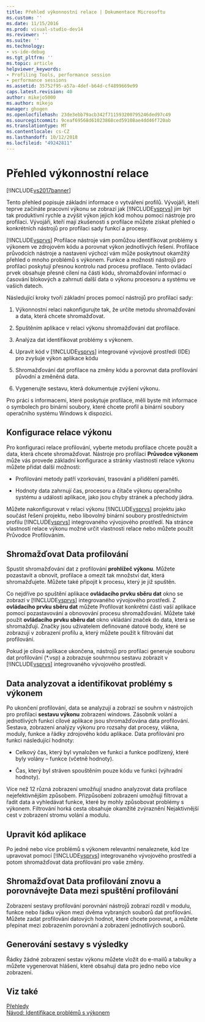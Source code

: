 ```yaml
---
title: Přehled výkonnostní relace | Dokumentace Microsoftu
ms.custom: ''
ms.date: 11/15/2016
ms.prod: visual-studio-dev14
ms.reviewer: ''
ms.suite: ''
ms.technology:
- vs-ide-debug
ms.tgt_pltfrm: ''
ms.topic: article
helpviewer_keywords:
- Profiling Tools, performance session
- performance sessions
ms.assetid: 35752f95-a57a-4def-b64d-cf4899669e99
caps.latest.revision: 40
author: mikejo5000
ms.author: mikejo
manager: ghogen
ms.openlocfilehash: 23de3ebb79acb342f711593200795246ded97c49
ms.sourcegitcommit: 9ceaf69568d61023868ced59108ae4dd46f720ab
ms.translationtype: MT
ms.contentlocale: cs-CZ
ms.lasthandoff: 10/12/2018
ms.locfileid: "49242811"
---
```

# <a name="performance-session-overview"></a>Přehled výkonnostní relace
[!INCLUDE[vs2017banner](../includes/vs2017banner.md)]

Tento přehled popisuje základní informace o vytváření profilů. Vývojáři, kteří teprve začínáte pracovní výkonu se zobrazí jak [!INCLUDE[vsprvs](../includes/vsprvs-md.md)] jim být tak produktivní rychle a zvýšit výkon jejich kód mohou pomoci nástroje pro profilaci. Vývojáři, kteří mají zkušenosti s profilace můžete získat přehled o konkrétních nástrojů pro profilaci sady funkcí a procesy.  
  
 [!INCLUDE[vsprvs](../includes/vsprvs-md.md)] Profilace nástroje vám pomůžou identifikovat problémy s výkonem ve zdrojovém kódu a porovnat výkon jednotlivých řešení. Profilace průvodcích nástroje a nastavení výchozí vám může poskytnout okamžitý přehled o mnoho problémů s výkonem. Funkce a možnosti nástrojů pro profilaci poskytují přesnou kontrolu nad procesu profilace. Tento ovládací prvek obsahuje přesné cílení na části kódu, shromažďování informací o časování blokových a zahrnutí další data o výkonu procesoru a systému ve vašich datech.  
  
 Následující kroky tvoří základní proces pomocí nástrojů pro profilaci sady:  
  
1.  Výkonnostní relaci nakonfigurujte tak, že určíte metodu shromažďování a data, která chcete shromažďovat.  
  
2.  Spuštěním aplikace v relaci výkonu shromažďování dat profilace.  
  
3.  Analýza dat identifikovat problémy s výkonem.  
  
4.  Upravit kód v [!INCLUDE[vsprvs](../includes/vsprvs-md.md)] integrované vývojové prostředí (IDE) pro zvyšuje výkon aplikace kódu  
  
5.  Shromažďování dat profilace na změny kódu a porovnat data profilování původní a změněná data.  
  
6.  Vygenerujte sestavu, která dokumentuje zvýšení výkonu.  
  
 Pro práci s informacemi, které poskytuje profilace, měli byste mít informace o symbolech pro binární soubory, které chcete profil a binární soubory operačního systému Windows k dispozici.  
  
## <a name="configure-the-performance-session"></a>Konfigurace relace výkonu  
 Pro konfiguraci relace profilování, vyberte metodu profilace chcete použít a data, která chcete shromažďovat. Nástroje pro profilaci **Průvodce výkonem** může vás provede základní konfigurace a stránky vlastností relace výkonu můžete přidat další možnosti:  
  
-   Profilování metody patří vzorkování, trasování a přidělení paměti.  
  
-   Hodnoty data zahrnují čas, procesoru a čítače výkonu operačního systému a události aplikace, jako jsou chyby stránek a přechody jádra.  
  
 Můžete nakonfigurovat v relaci výkonu [!INCLUDE[vsprvs](../includes/vsprvs-md.md)] projektu jako součást řešení projektu, nebo libovolný binární soubory prostřednictvím profilu [!INCLUDE[vsprvs](../includes/vsprvs-md.md)] integrovaného vývojového prostředí. Na stránce vlastností relace výkonu možné určit vlastnosti relace nebo můžete použít Průvodce Profilováním.  
  
## <a name="collect-profiling-data"></a>Shromažďovat Data profilování  
 Spustit shromažďování dat z profilování **prohlížeč výkonu**. Můžete pozastavit a obnovit, profilace a omezit tak množství dat, která shromažďujete. Můžete také připojit k procesu, který je již spuštěn.  
  
 Co nejdříve po spuštění aplikace **ovládacího prvku sběru dat** okno se zobrazí v [!INCLUDE[vsprvs](../includes/vsprvs-md.md)] integrovaného vývojového prostředí. Z **ovládacího prvku sběru dat** můžete Profilovat konkrétní části vaší aplikace pomocí pozastavování a obnovování procesu shromažďování. Můžete také použít **ovládacího prvku sběru dat** okno vkládání značek do data, která se shromažďují. Značky jsou uživatelem definované datové body, které se zobrazují v zobrazení profilu a, který můžete použít k filtrování dat profilování.  
  
 Pokud je cílová aplikace ukončena, nástrojů pro profilaci generuje souboru dat profilování (*.vsp) a zobrazuje souhrnnou sestavu zobrazit v [!INCLUDE[vsprvs](../includes/vsprvs-md.md)] integrovaného vývojového prostředí.  
  
## <a name="analyze-the-data-and-identify-performance-issues"></a>Data analyzovat a identifikovat problémy s výkonem  
 Po ukončení profilování, data se analyzují a zobrazí se souhrn v nástrojích pro profilaci **sestavu výkonu** zobrazení windows. Zásobník volání a jednotlivých funkcí cílové aplikace jsou shromažďována data profilování. Sestava, zobrazení analýzy výkonu pro rozsahy dat procesy, vlákna, moduly, funkce a řádky zdrojového kódu aplikace. Data profilování pro funkci následující hodnoty:  
  
-   Celkový čas, který byl vynaložen ve funkci a funkce podřízený, které byly volány – funkce (včetně hodnoty).  
  
-   Čas, který byl stráven spouštěním pouze kódu ve funkci (výhradní hodnoty).  
  
 Více než 12 různá zobrazení umožňují snadno analyzovat data profilace nejefektivnějším způsobem. Přizpůsobení zobrazení umožňují filtrovat a řadit data a vyhledávat funkce, které by mohly způsobovat problémy s výkonem. Filtrování horká cesta obsahuje okamžité zvýraznění Nejaktivnější cest v zobrazení stromu volání a modulu.  
  
## <a name="modify-the-application-code"></a>Upravit kód aplikace  
 Po jedné nebo více problémů s výkonem relevantní nenaleznete, kód lze upravovat pomocí [!INCLUDE[vsprvs](../includes/vsprvs-md.md)] integrovaného vývojového prostředí a potom shromažďovat data profilování pro vaše změny.  
  
## <a name="collect-profiling-data-again-and-compare-the-data-between-the-profiling-runs"></a>Shromažďovat Data profilování znovu a porovnávejte Data mezi spuštění profilování  
 Zobrazení sestavy profilování porovnání nástrojů zobrazí rozdíl v modulu, funkce nebo řádku výkon mezi dvěma vybraných souborů dat profilování. Můžete zadat profilování datových hodnot, které chcete porovnat, a můžete přepínat mezi zobrazením porovnání a zobrazení jednotlivých souborů.  
  
## <a name="generate-a-report-of-the-results"></a>Generování sestavy s výsledky  
 Řádky žádné zobrazení sestav výkonu můžete vložit do e-mailů a tabulky a můžete vygenerovat hlášení, které obsahují data pro jedno nebo více zobrazení.  
  
## <a name="see-also"></a>Viz také  
 [Přehledy](../profiling/overviews-performance-tools.md)   
 [Návod: Identifikace problémů s výkonem](../profiling/walkthrough-identifying-performance-problems.md)



